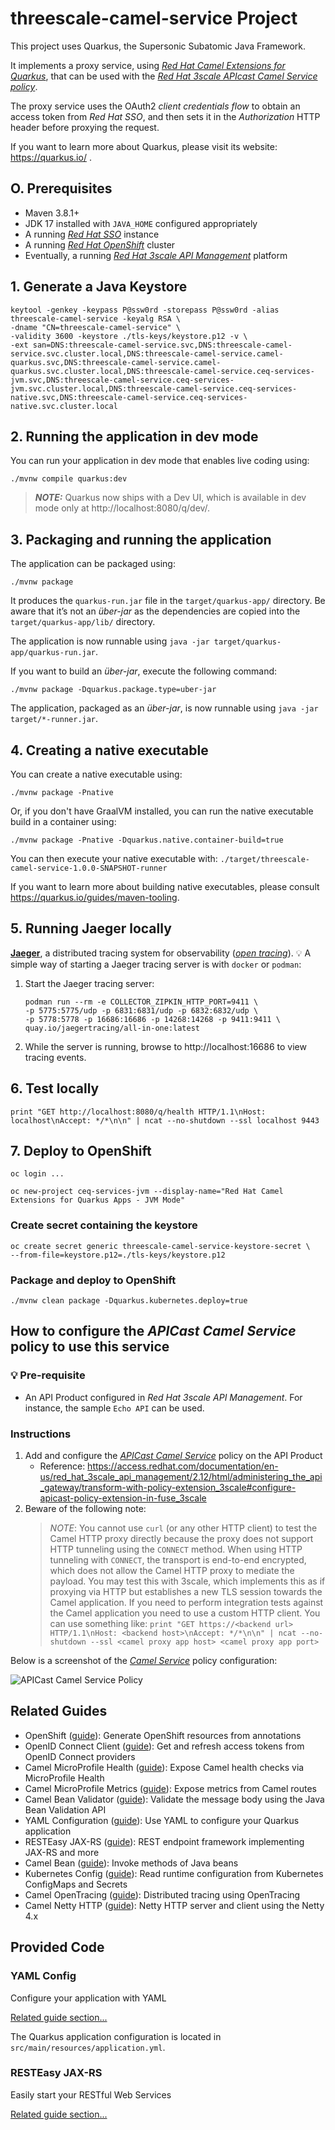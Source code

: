 # threescale-camel-service Project

This project uses Quarkus, the Supersonic Subatomic Java Framework.

It implements a proxy service, using [_Red Hat Camel Extensions for Quarkus_](https://access.redhat.com/documentation/en-us/red_hat_integration/2022.q3/html/getting_started_with_camel_extensions_for_quarkus/index), that can be used with the [_Red Hat 3scale APIcast Camel Service policy_](https://access.redhat.com/documentation/en-us/red_hat_3scale_api_management/2.12/html/administering_the_api_gateway/apicast-policies#camel-service_standard-policies). 

The proxy service uses the OAuth2 _client credentials flow_ to obtain an access token from _Red Hat SSO_, and then sets it in the _Authorization_ HTTP header before proxying the request.

If you want to learn more about Quarkus, please visit its website: https://quarkus.io/ .

## O. Prerequisites

- Maven 3.8.1+
- JDK 17 installed with `JAVA_HOME` configured appropriately
- A running [_Red Hat SSO_](https://access.redhat.com/documentation/en-us/red_hat_single_sign-on) instance
- A running [_Red Hat OpenShift_](https://access.redhat.com/documentation/en-us/openshift_container_platform) cluster
- Eventually, a running [_Red Hat 3scale API Management_](https://access.redhat.com/documentation/en-us/red_hat_3scale_api_management) platform

## 1. Generate a Java Keystore

```shell script
keytool -genkey -keypass P@ssw0rd -storepass P@ssw0rd -alias threescale-camel-service -keyalg RSA \
-dname "CN=threescale-camel-service" \
-validity 3600 -keystore ./tls-keys/keystore.p12 -v \
-ext san=DNS:threescale-camel-service.svc,DNS:threescale-camel-service.svc.cluster.local,DNS:threescale-camel-service.camel-quarkus.svc,DNS:threescale-camel-service.camel-quarkus.svc.cluster.local,DNS:threescale-camel-service.ceq-services-jvm.svc,DNS:threescale-camel-service.ceq-services-jvm.svc.cluster.local,DNS:threescale-camel-service.ceq-services-native.svc,DNS:threescale-camel-service.ceq-services-native.svc.cluster.local
```

## 2. Running the application in dev mode

You can run your application in dev mode that enables live coding using:
```shell script
./mvnw compile quarkus:dev
```

> **_NOTE:_**  Quarkus now ships with a Dev UI, which is available in dev mode only at http://localhost:8080/q/dev/.

## 3. Packaging and running the application

The application can be packaged using:
```shell script
./mvnw package
```
It produces the `quarkus-run.jar` file in the `target/quarkus-app/` directory.
Be aware that it’s not an _über-jar_ as the dependencies are copied into the `target/quarkus-app/lib/` directory.

The application is now runnable using `java -jar target/quarkus-app/quarkus-run.jar`.

If you want to build an _über-jar_, execute the following command:
```shell script
./mvnw package -Dquarkus.package.type=uber-jar
```

The application, packaged as an _über-jar_, is now runnable using `java -jar target/*-runner.jar`.

## 4. Creating a native executable

You can create a native executable using: 
```shell script
./mvnw package -Pnative
```

Or, if you don't have GraalVM installed, you can run the native executable build in a container using: 
```shell script
./mvnw package -Pnative -Dquarkus.native.container-build=true
```

You can then execute your native executable with: `./target/threescale-camel-service-1.0.0-SNAPSHOT-runner`

If you want to learn more about building native executables, please consult https://quarkus.io/guides/maven-tooling.

## 5. Running Jaeger locally

[**Jaeger**](https://www.jaegertracing.io/), a distributed tracing system for observability ([_open tracing_](https://opentracing.io/)). :bulb: A simple way of starting a Jaeger tracing server is with `docker` or `podman`:
1. Start the Jaeger tracing server:
    ```
    podman run --rm -e COLLECTOR_ZIPKIN_HTTP_PORT=9411 \
    -p 5775:5775/udp -p 6831:6831/udp -p 6832:6832/udp \
    -p 5778:5778 -p 16686:16686 -p 14268:14268 -p 9411:9411 \
    quay.io/jaegertracing/all-in-one:latest
    ```
2. While the server is running, browse to http://localhost:16686 to view tracing events.

## 6. Test locally
```shell script
print "GET http://localhost:8080/q/health HTTP/1.1\nHost: localhost\nAccept: */*\n\n" | ncat --no-shutdown --ssl localhost 9443
```

## 7. Deploy to OpenShift

```shell script
oc login ...
```
```shell script
oc new-project ceq-services-jvm --display-name="Red Hat Camel Extensions for Quarkus Apps - JVM Mode"
```

### Create secret containing the keystore

```shell script
oc create secret generic threescale-camel-service-keystore-secret \
--from-file=keystore.p12=./tls-keys/keystore.p12
```

### Package and deploy to OpenShift

```shell script
./mvnw clean package -Dquarkus.kubernetes.deploy=true
```

## How to configure the _APICast Camel Service_ policy to use this service

### :bulb: Pre-requisite

- An API Product configured in _Red Hat 3scale API Management_. For instance, the sample `Echo API` can be used.

### Instructions

1. Add and configure the [_APICast Camel Service_](https://access.redhat.com/documentation/en-us/red_hat_3scale_api_management/2.12/html/administering_the_api_gateway/apicast-policies#camel-service_standard-policies) policy on the API Product
    - Reference: https://access.redhat.com/documentation/en-us/red_hat_3scale_api_management/2.12/html/administering_the_api_gateway/transform-with-policy-extension_3scale#configure-apicast-policy-extension-in-fuse_3scale
2. Beware of the following note:
    > *NOTE*: You cannot use `curl` (or any other HTTP client) to test the Camel HTTP proxy directly because the proxy does not support HTTP tunneling using the `CONNECT` method. When using HTTP tunneling with `CONNECT`, the transport is end-to-end encrypted, which does not allow the Camel HTTP proxy to mediate the payload. You may test this with 3scale, which implements this as if proxying via HTTP but establishes a new TLS session towards the Camel application. If you need to perform integration tests against the Camel application you need to use a custom HTTP client. You can use something like: `print "GET https://<backend url> HTTP/1.1\nHost: <backend host>\nAccept: */*\n\n" | ncat --no-shutdown --ssl <camel proxy app host> <camel proxy app port>`

Below is a screenshot of the [_Camel Service_](https://access.redhat.com/documentation/en-us/red_hat_3scale_api_management/2.12/html/administering_the_api_gateway/apicast-policies#camel-service_standard-policies) policy configuration:

![APICast Camel Service Policy](./images/CamelServicePolicy.png)

## Related Guides

- OpenShift ([guide](https://quarkus.io/guides/deploying-to-openshift)): Generate OpenShift resources from annotations
- OpenID Connect Client ([guide](https://quarkus.io/guides/security-openid-connect-client)): Get and refresh access tokens from OpenID Connect providers
- Camel MicroProfile Health ([guide](https://access.redhat.com/documentation/en-us/red_hat_integration/2.latest/html/camel_extensions_for_quarkus_reference/extensions-microprofile-health)): Expose Camel health checks via MicroProfile Health
- Camel MicroProfile Metrics ([guide](https://access.redhat.com/documentation/en-us/red_hat_integration/2.latest/html/camel_extensions_for_quarkus_reference/extensions-microprofile-metrics)): Expose metrics from Camel routes
- Camel Bean Validator ([guide](https://access.redhat.com/documentation/en-us/red_hat_integration/2.latest/html/camel_extensions_for_quarkus_reference/extensions-bean-validator)): Validate the message body using the Java Bean Validation API
- YAML Configuration ([guide](https://quarkus.io/guides/config#yaml)): Use YAML to configure your Quarkus application
- RESTEasy JAX-RS ([guide](https://quarkus.io/guides/rest-json)): REST endpoint framework implementing JAX-RS and more
- Camel Bean ([guide](https://access.redhat.com/documentation/en-us/red_hat_integration/2.latest/html/camel_extensions_for_quarkus_reference/extensions-bean)): Invoke methods of Java beans
- Kubernetes Config ([guide](https://quarkus.io/guides/kubernetes-config)): Read runtime configuration from Kubernetes ConfigMaps and Secrets
- Camel OpenTracing ([guide](https://camel.apache.org/camel-quarkus/latest/reference/extensions/opentracing.html)): Distributed tracing using OpenTracing
- Camel Netty HTTP ([guide](https://camel.apache.org/camel-quarkus/latest/reference/extensions/netty-http.html)): Netty HTTP server and client using the Netty 4.x

## Provided Code

### YAML Config

Configure your application with YAML

[Related guide section...](https://quarkus.io/guides/config-reference#configuration-examples)

The Quarkus application configuration is located in `src/main/resources/application.yml`.

### RESTEasy JAX-RS

Easily start your RESTful Web Services

[Related guide section...](https://quarkus.io/guides/getting-started#the-jax-rs-resources)
